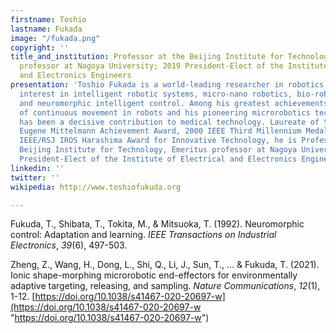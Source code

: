 ```yaml
---
firstname: Toshio
lastname: Fukada
image: "/fukada.png"
copyright: ''
title_and_institution: Professor at the Beijing Institute for Technology; Emeritus
  professor at Nagoya University; 2019 President-Elect of the Institute of Electrical
  and Electronics Engineers
presentation: 'Toshio Fukada is a world-leading researcher in robotics, with special
  interest in intelligent robotic systems, micro-nano robotics, bio-robotic system
  and neuromorphic intelligent control. Among his greatest achievements are the development
  of continuous movement in robots and his pioneering microrobotics technology that
  has been a decisive contribution to medical technology. Laureate of the 1997 Dr.-Ing.
  Eugene Mittelmann Achievement Award, 2000 IEEE Third Millennium Medal, and 2011
  IEEE/RSJ IROS Harashima Award for Innovative Technology, he is Professor at the
  Beijing Institute for Technology, Emeritus professor at Nagoya University, and 2019
  President-Elect of the Institute of Electrical and Electronics Engineers. '
linkedin: ''
twitter: ''
wikipedia: http://www.toshiofukuda.org

---
```

Fukuda, T., Shibata, T., Tokita, M., & Mitsuoka, T. (1992). Neuromorphic control: Adaptation and learning. _IEEE Transactions on Industrial Electronics_, _39_(6), 497-503.

Zheng, Z., Wang, H., Dong, L., Shi, Q., Li, J., Sun, T., ... & Fukuda, T. (2021). Ionic shape-morphing microrobotic end-effectors for environmentally adaptive targeting, releasing, and sampling. _Nature Communications_, _12_(1), 1-12. [https://doi.org/10.1038/s41467-020-20697-w](https://doi.org/10.1038/s41467-020-20697-w "https://doi.org/10.1038/s41467-020-20697-w")